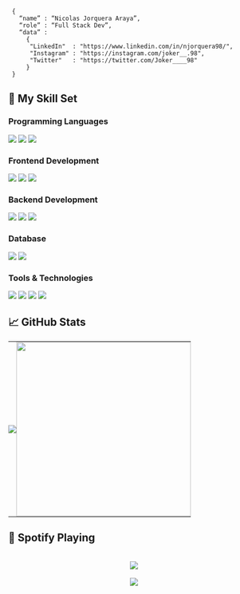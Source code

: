 ```shell
 { 
   “name” : “Nicolas Jorquera Araya”,
   “role” : “Full Stack Dev”,
   “data” : 
     { 
      "LinkedIn"  : "https://www.linkedin.com/in/njorquera98/", 
      "Instagram" : "https://instagram.com/joker__.98",
      "Twitter"   : "https://twitter.com/Joker____98"
     }
 }
```
## 🚀 My Skill Set  

### Programming Languages
<p>
  <img src="https://img.shields.io/badge/Python-3776AB?style=for-the-badge&logo=python&logoColor=white">
  <img src="https://img.shields.io/badge/JavaScript-F7DF1E?style=for-the-badge&logo=javascript&logoColor=black">
  <img src="https://img.shields.io/badge/TypeScript-007ACC?style=for-the-badge&logo=typescript&logoColor=white">
</p>

### Frontend Development
<p>
  <img src="https://img.shields.io/badge/Quasar-16B7FB?style=for-the-badge&logo=quasar&logoColor=black">
  <img src="https://img.shields.io/badge/Angular-DD0031?style=for-the-badge&logo=angular&logoColor=white">
  <img src="https://img.shields.io/badge/Bootstrap-563D7C?style=for-the-badge&logo=bootstrap&logoColor=white">

</p>

### Backend Development
<p>
  <img src="https://img.shields.io/badge/nestjs-E0234E?style=for-the-badge&logo=nestjs&logoColor=white">
  <img src="https://img.shields.io/badge/Node.js-43853D?style=for-the-badge&logo=node.js&logoColor=white">
  <img src="https://img.shields.io/badge/Express.js-000000?style=for-the-badge&logo=express&logoColor=white">
</p>  
  
### Database
<p>
  <img src="https://img.shields.io/badge/MySQL-005C84?style=for-the-badge&logo=mysql&logoColor=white">
  <img src="https://img.shields.io/badge/MongoDB-4EA94B?style=for-the-badge&logo=mongodb&logoColor=white">  
</p>
 
### Tools & Technologies
<p>
  <img src="https://img.shields.io/badge/NeoVim-%2357A143.svg?&style=for-the-badge&logo=neovim&logoColor=white">
  <img src="https://img.shields.io/badge/GIT-E44C30?style=for-the-badge&logo=git&logoColor=white">
  <img src="https://img.shields.io/badge/manjaro-35BF5C?style=for-the-badge&logo=manjaro&logoColor=white">
  <img src="https://img.shields.io/badge/Ubuntu-E95420?style=for-the-badge&logo=ubuntu&logoColor=white">
</p>
  
## 📈 GitHub Stats  
<table style="border-collapse: collapse; border: none;" align="center">
  <tr>
    <td style="border: none; padding: 0;" align="center"> 
      <img src="https://github-readme-stats.vercel.app/api?username=njorquera98&theme=monokai&show_icons=true&hide_border=true&count_private=true" /> 
    </td>
    <td style="border: none; padding: 0;" align="center">
      <img src="https://github-readme-stats.vercel.app/api/top-langs/?username=njorquera98&theme=monokai&show_icons=true&hide_border=true&layout=compact" style="width: 350px;"/>
    </td>
  </tr>
</table>


## 🎵 Spotify Playing
<br/>  
<div align="center">
 <a href = "https://open.spotify.com/user/nicolas.jorquera98-cl?si=9beead665b2541bb">
  <img src="https://spotify-github-profile.vercel.app/api/view?uid=nicolas.jorquera98-cl&cover_image=true&theme=default&bar_color_cover=true" />
 </a>
</div>  
<br/>  
<div align="center">
<img src="https://komarev.com/ghpvc/?username=njorquera98&&style=flat-square" align="center" />
</div>  
<br/>
